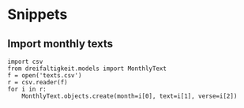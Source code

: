 # Snippets

## Import monthly texts

    import csv
    from dreifaltigkeit.models import MonthlyText
    f = open('texts.csv')
    r = csv.reader(f)
    for i in r:
        MonthlyText.objects.create(month=i[0], text=i[1], verse=i[2])
